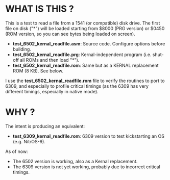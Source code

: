 # WHAT IS THIS ?

This is a test to read a file from a 1541 (or compatible) disk drive.
The first file on disk ("*") will be loaded starting from $8000 (PRG version) or $0450 (ROM version, so you can see bytes being loaded on screen).

- **test_6502_kernal_readfile.asm**: Source code. Configure options before building.
- **test_6502_kernal_readfile.prg**: Kernal-independent program (i.e. shut-off all ROMs and then load "*").
- **test_6502_kernal_readfile.rom**: Same but as a KERNAL replacement ROM (8 KB). See below.

I use the **test_6502_kernal_readfile.rom** file to verify the routines to port to 6309, and especially to profile critical timings (as the 6309 has very different timings, especially in native mode).

# WHY ?

The intent is producing an equivalent:

- **test_6309_kernal_readfile.rom**: 6309 version to test kickstarting an OS (e.g. NitrOS-9).

As of now:
- The 6502 version is working, also as a Kernal replacement.
- The 6309 version is not yet working, probably due to incorrect critical timings.

